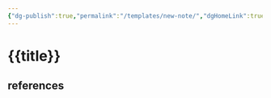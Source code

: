 ```yaml
---
{"dg-publish":true,"permalink":"/templates/new-note/","dgHomeLink":true,"dgPassFrontmatter":false,"dgShowBacklinks":true,"dgShowLocalGraph":false}
---
```


# {{title}}


## references